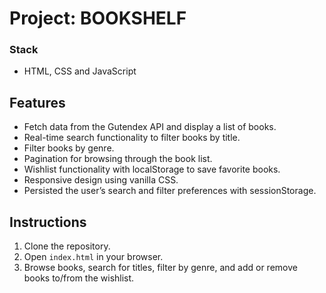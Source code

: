 # Project: BOOKSHELF

### Stack

- HTML, CSS and JavaScript

## Features

- Fetch data from the Gutendex API and display a list of books.
- Real-time search functionality to filter books by title.
- Filter books by genre.
- Pagination for browsing through the book list.
- Wishlist functionality with localStorage to save favorite books.
- Responsive design using vanilla CSS.
- Persisted the user’s search and filter preferences with sessionStorage.

## Instructions

1. Clone the repository.
2. Open `index.html` in your browser.
3. Browse books, search for titles, filter by genre, and add or remove books to/from the wishlist.
